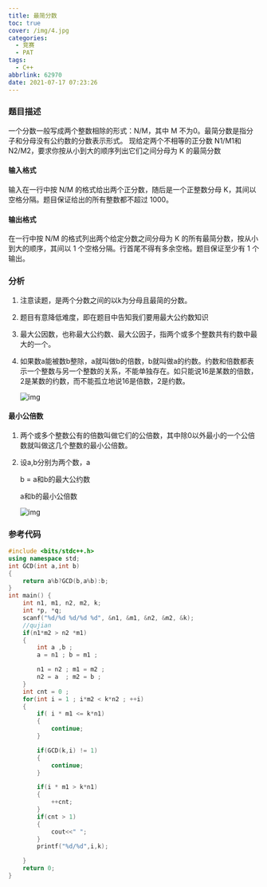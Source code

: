 ```yaml
---
title: 最简分数
toc: true
cover: /img/4.jpg
categories:
  - 竞赛
  - PAT
tags:
  - C++
abbrlink: 62970
date: 2021-07-17 07:23:26
---
```


### 题目描述

一个分数一般写成两个整数相除的形式：N/M，其中 M 不为0。最简分数是指分子和分母没有公约数的分数表示形式。
现给定两个不相等的正分数 N1/M1和N2/M2，要求你按从小到大的顺序列出它们之间分母为 K 的最简分数<!-- more -->

#### 输入格式

输入在一行中按 N/M 的格式给出两个正分数，随后是一个正整数分母 K，其间以空格分隔。题目保证给出的所有整数都不超过 1000。

#### 输出格式

在一行中按 N/M 的格式列出两个给定分数之间分母为 K 的所有最简分数，按从小到大的顺序，其间以 1 个空格分隔。行首尾不得有多余空格。题目保证至少有 1 个输出。

### 分析

1. 注意读题，是两个分数之间的以k为分母且最简的分数。

2. 题目有意降低难度，即在题目中告知我们要用最大公约数知识

3. 最大公因数，也称最大公约数、最大公因子，指两个或多个整数共有约数中最大的一个。

4. 如果数a能被数b整除，a就叫做b的倍数，b就叫做a的约数。约数和倍数都表示一个整数与另一个整数的关系，不能单独存在。如只能说16是某数的倍数，2是某数的约数，而不能孤立地说16是倍数，2是约数。

   ![img](/images/math1.jpg)

#### 最小公倍数

1. 两个或多个整数公有的倍数叫做它们的公倍数，其中除0以外最小的一个公倍数就叫做这几个整数的最小公倍数。

2. 设a,b分别为两个数，a

   b = a和b的最大公约数 

   a和b的最小公倍数

   ![img](/images/math2.jpg)

### 参考代码

```c++
#include <bits/stdc++.h>
using namespace std;
int GCD(int a,int b)
{
    return a%b?GCD(b,a%b):b;
}
int main() {
    int n1, m1, n2, m2, k;
    int *p, *q;
    scanf("%d/%d %d/%d %d", &n1, &m1, &n2, &m2, &k);
    //qujian
    if(n1*m2 > n2 *m1)
    {
        int a ,b ;
        a = n1 ; b = m1 ;

        n1 = n2 ; m1 = m2 ;
        n2 = a  ; m2 = b ;
    }
    int cnt = 0 ;
    for(int i = 1 ; i*m2 < k*n2 ; ++i)
    {
        if( i * m1 <= k*n1)
        {
            continue;
        }

        if(GCD(k,i) != 1)
        {
            continue;
        }

        if(i * m1 > k*n1)
        {
            ++cnt;
        }
        if(cnt > 1)
        {
            cout<<" ";
        }
        printf("%d/%d",i,k);

    }
    return 0;
}
```
